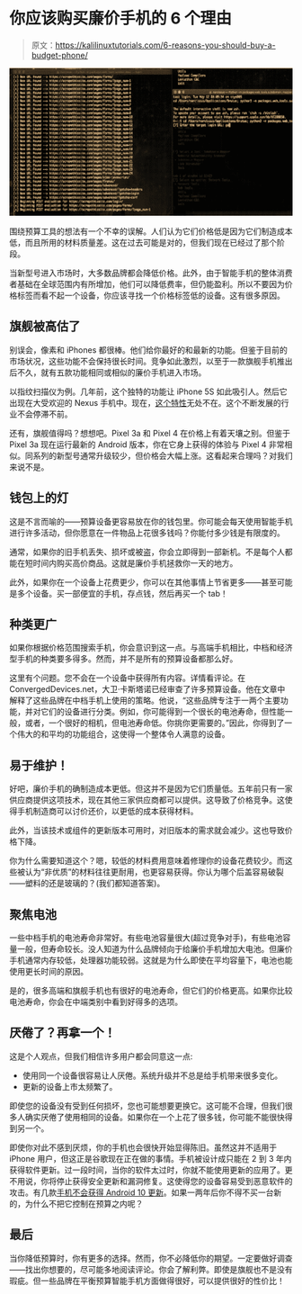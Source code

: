# 你应该购买廉价手机的 6 个理由

> 原文：<https://kalilinuxtutorials.com/6-reasons-you-should-buy-a-budget-phone/>

[![6 Reasons You Should Buy A Budget Phone](img//9cc280e25406d4f334d8722a6e103bb4.png "6 Reasons You Should Buy A Budget Phone")](https://1.bp.blogspot.com/-V3i5WFntzFk/YSXOUpeu0rI/AAAAAAAAKjs/pLsjrTCSu304paaEevUW78gH1u2I1k_VgCLcBGAsYHQ/s728/Brutus%2B%25281%2529.png)

围绕预算工具的想法有一个不幸的误解。人们认为它们价格低是因为它们制造成本低，而且所用的材料质量差。这在过去可能是对的，但我们现在已经过了那个阶段。

当新型号进入市场时，大多数品牌都会降低价格。此外，由于智能手机的整体消费者基础在全球范围内有所增加，他们可以降低费率，但仍能盈利。所以不要因为价格标签而看不起一个设备，你应该寻找一个价格标签低的设备。这有很多原因。

## **旗舰被高估了**

别误会，像素和 iPhones 都很棒。他们给你最好的和最新的功能。但鉴于目前的市场状况，这些功能不会保持很长时间。竞争如此激烈，以至于一款旗舰手机推出后不久，就有五款功能相同或相似的廉价手机进入市场。

以指纹扫描仪为例。几年前，这个独特的功能让 iPhone 5S 如此吸引人。然后它出现在大受欢迎的 Nexus 手机中。现在，[这个特性](https://www.mtechreview.com/best-budget-smartphones-with-fingerprint-sensor/)无处不在。这个不断发展的行业不会停滞不前。

还有，旗舰值得吗？想想吧。Pixel 3a 和 Pixel 4 在价格上有着天壤之别。但鉴于 Pixel 3a 现在运行最新的 Android 版本，你在它身上获得的体验与 Pixel 4 非常相似。同系列的新型号通常升级较少，但价格会大幅上涨。这看起来合理吗？对我们来说不是。

## **钱包上的灯**

这是不言而喻的——预算设备更容易放在你的钱包里。你可能会每天使用智能手机进行许多活动，但你愿意在一件物品上花很多钱吗？你能付多少钱是有限度的。

通常，如果你的旧手机丢失、损坏或被盗，你会立即得到一部新机。不是每个人都能在短时间内购买高价商品。这就是廉价手机拯救你一天的地方。

此外，如果你在一个设备上花费更少，你可以在其他事情上节省更多——甚至可能是多个设备。买一部便宜的手机，存点钱，然后再买一个 tab！

## **种类更广**

如果你根据价格范围搜索手机，你会意识到这一点。与高端手机相比，中档和经济型手机的种类要多得多。然而，并不是所有的预算设备都那么好。

这里有个问题。您不会在一个设备中获得所有内容。详情看评论。在 ConvergedDevices.net，大卫·卡斯塔诺已经审查了许多预算设备。他在文章中解释了这些品牌在中档手机上使用的策略。他说，“这些品牌专注于一两个主要功能，并对它们的设备进行分类。例如，你可能得到一个很长的电池寿命，但性能一般，或者，一个很好的相机，但电池寿命低。你挑你更需要的。”因此，你得到了一个伟大的和平均的功能组合，这使得一个整体令人满意的设备。

## **易于维护！**

好吧，廉价手机的确制造成本更低。但这并不是因为它们质量低。五年前只有一家供应商提供这项技术，现在其他三家供应商都可以提供。这导致了价格竞争。这使得手机制造商可以讨价还价，以更低的成本获得材料。

此外，当该技术或组件的更新版本可用时，对旧版本的需求就会减少。这也导致价格下降。

你为什么需要知道这个？嗯，较低的材料费用意味着修理你的设备花费较少。而这些被认为“非优质”的材料往往更耐用，也更容易获得。你认为哪个后盖容易破裂——塑料的还是玻璃的？(我们都知道答案)。

## **聚焦电池**

一些中档手机的电池寿命非常好。有些电池容量很大(超过竞争对手)，有些电池容量一般，但寿命较长。没人知道为什么品牌倾向于给廉价手机增加大电池。但廉价手机通常内存较低，处理器功能较弱。这就是为什么即使在平均容量下，电池也能使用更长时间的原因。

是的，很多高端和旗舰手机也有很好的电池寿命，但它们的价格更高。如果你比较电池寿命，你会在中端类别中看到好得多的选项。

## **厌倦了？再拿一个！**

这是个人观点，但我们相信许多用户都会同意这一点:

*   使用同一个设备很容易让人厌倦。系统升级并不总是给手机带来很多变化。
*   更新的设备上市太频繁了。

即使您的设备没有受到任何损坏，您也可能想要更换它。这可能不合理，但我们很多人确实厌倦了使用相同的设备。如果你在一个上花了很多钱，你可能不能很快得到另一个。

即使你对此不感到厌烦，你的手机也会很快开始显得陈旧。虽然这并不适用于 iPhone 用户，但这正是谷歌现在正在做的事情。手机被设计成只能在 2 到 3 年内获得软件更新。过一段时间，当你的软件太过时，你就不能使用更新的应用了。更不用说，你将停止获得安全更新和漏洞修复。这使得您的设备容易受到恶意软件的攻击。有几款[手机不会获得 Android 10 更新](https://www.bgr.in/top-products/android-10-update-these-xiaomi-samsung-realme-phones-will-not-get-the-latest-os-is-yours-on-the-list-864790/)。如果一两年后你不得不买一台新的，为什么不把它控制在预算之内呢？

## **最后**

当你降低预算时，你有更多的选择。然而，你不必降低你的期望。一定要做好调查——找出你想要的，尽可能多地阅读评论。你会了解利弊。即使是旗舰也不是没有瑕疵。但一些品牌在平衡预算智能手机方面做得很好，可以提供很好的性价比！